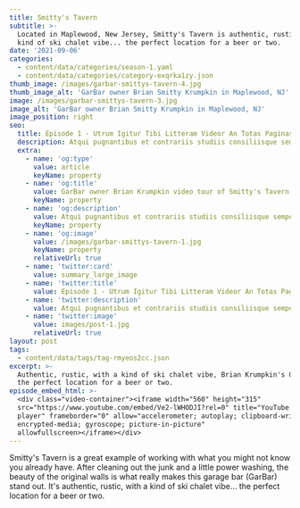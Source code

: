 ```yaml
---
title: Smitty's Tavern
subtitle: >-
  Located in Maplewood, New Jersey, Smitty's Tavern is authentic, rustic, with a
  kind of ski chalet vibe... the perfect location for a beer or two.
date: '2021-09-06'
categories:
  - content/data/categories/season-1.yaml
  - content/data/categories/category-exqrka1zy.json
thumb_image: /images/garbar-smittys-tavern-4.jpg
thumb_image_alt: 'GarBar owner Brian Smitty Krumpkin in Maplewood, NJ'
image: /images/garbar-smittys-tavern-3.jpg
image_alt: 'GarBar owner Brian Smitty Krumpkin in Maplewood, NJ'
image_position: right
seo:
  title: Episode 1 - Utrum Igitur Tibi Litteram Videor An Totas Paginas
  description: Atqui pugnantibus et contrariis studiis consiliisque semper utens nihil
  extra:
    - name: 'og:type'
      value: article
      keyName: property
    - name: 'og:title'
      value: GarBar owner Brian Krumpkin video tour of Smitty's Tavern
      keyName: property
    - name: 'og:description'
      value: Atqui pugnantibus et contrariis studiis consiliisque semper utens nihil
      keyName: property
    - name: 'og:image'
      value: /images/garbar-smittys-tavern-1.jpg
      keyName: property
      relativeUrl: true
    - name: 'twitter:card'
      value: summary_large_image
    - name: 'twitter:title'
      value: Episode 1 - Utrum Igitur Tibi Litteram Videor An Totas Paginas
    - name: 'twitter:description'
      value: Atqui pugnantibus et contrariis studiis consiliisque semper utens nihil
    - name: 'twitter:image'
      value: images/post-1.jpg
      relativeUrl: true
layout: post
tags:
  - content/data/tags/tag-rmyeos2cc.json
excerpt: >-
  Authentic, rustic, with a kind of ski chalet vibe, Brian Krumpkin's GarBar is
  the perfect location for a beer or two.
episode_embed_html: >-
  <div class="video-container"><iframe width="560" height="315"
  src="https://www.youtube.com/embed/Ve2-lWHODJI?rel=0" title="YouTube video
  player" frameborder="0" allow="accelerometer; autoplay; clipboard-write;
  encrypted-media; gyroscope; picture-in-picture"
  allowfullscreen></iframe></div>
---
```

Smitty's Tavern is a great example of working with what you might not know you already have. After cleaning out the junk and a little power washing, the beauty of the original walls is what really makes this garage bar (GarBar) stand out. It's authentic, rustic, with a kind of ski chalet vibe...  the perfect location for a beer or two.
